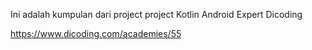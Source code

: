 Ini adalah kumpulan dari project project Kotlin Android Expert Dicoding

https://www.dicoding.com/academies/55